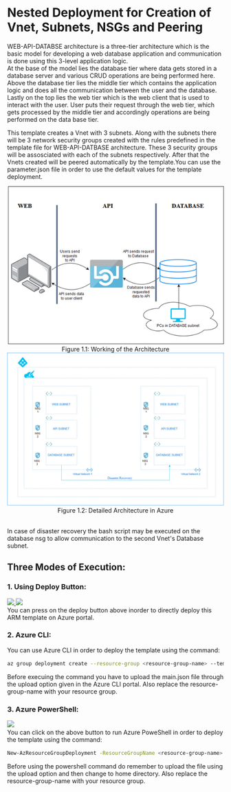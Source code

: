 # Nested Deployment for Creation of Vnet, Subnets, NSGs and Peering

WEB-API-DATABSE architecture is a three-tier architecture which is the basic model for developing a web database application and communication is done using this 3-level application logic.</br> 
At the base of the model lies the database tier where data gets stored in a database server and various CRUD operations are being performed here. Above the database tier lies the middle tier which contains the application logic and does all the communication between the user and the database. Lastly on the top lies the web tier which is the web client that is used to interact with the user. User puts their request through the web tier, which gets processed by the middle tier and accordingly operations are being performed on the data base tier.</br>


This template creates a Vnet with 3 subnets. Along with the subnets there will be 3 network security groups created with the rules predefined in the template file for WEB-API-DATBASE architecture. These 3 security groups will be assosciated with each of the subnets respectively. After that the Vnets created will be peered automatically by the template.You can use the parameter.json file in order to use the default values for the template deployment.</br>

<p align="center">
<img src="./ARCH.png">
Figure 1.1: Working of the Architecture 
<img src="./ARCHF.jpg">
Figure 1.2: Detailed Architecture in Azure

</p>


</br>
In case of disaster recovery the bash script may be executed on the database nsg to allow communication to the second Vnet's Database subnet.</br>

## Three Modes of Execution:<br/>
### 1. Using Deploy Button:
 <a href="https://portal.azure.com/#create/Microsoft.Template/uri/https%3A%2F%2Fraw.githubusercontent.com%2FSouradeep2304%2FAzure-Templates%2Fmaster%2FNested%20Templates%2FCreation%20of%20Two%20Vnets%20and%20peering%2Fmain.json" target="_blank">
    <img src="http://azuredeploy.net/deploybutton.png"/>
</a>
<a href="https://portal.azure.com/#create/Microsoft.Template/uri/https%3A%2F%2Fraw.githubusercontent.com%2FSouradeep2304%2FAzure-Templates%2Fmaster%2FNested%20Templates%2FCreation%20of%20Two%20Vnets%20and%20peering%2Fmain.json" target="_blank">
    <img src="http://armviz.io/visualizebutton.png"/>
</a><br/>
You can press on the deploy button above inorder to directly deploy this ARM template on Azure portal.<br/>

### 2. Azure CLI:
You can use Azure CLI in order to deploy the template using the command:
```bash
az group deployment create --resource-group <resource-group-name> --template-file main.json
```
Before execuing the command you have to upload the main.json file through the upload option given in the Azure CLI portal. Also replace the resource-group-name with your resource group.<br/>
### 3. Azure PowerShell:
<a href="https://shell.azure.com" target="_blank">
 <img name="launch-cloud-shell" src="https://docs.microsoft.com/azure/includes/media/cloud-shell-try-it/launchcloudshell.png" data-linktype="external">
</a></br>
 You can click on the above button to run Azure PoweShell in order to deploy the template using the command:
 
```bash
New-AzResourceGroupDeployment -ResourceGroupName <resource-group-name> -TemplateFile main.json
``` 
Before using the powershell command do remember to upload the file using the upload option and then change to home directory. Also replace the resource-group-name with your resource group.
